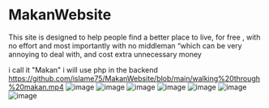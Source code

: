 # MakanWebsite
This site is designed to help people find a better place to live, for free , with no effort and most importantly with no middleman “which can be very annoying to deal with, and cost extra unnecessary money

i call it "Makan" i  will use php in the backend 
https://github.com/islame75/MakanWebsite/blob/main/walking%20through%20makan.mp4
![image](https://github.com/islame75/MakanWebsite/assets/105537974/ddafd46f-86b3-4f69-a923-871184677fa7)
![image](https://github.com/islame75/MakanWebsite/assets/105537974/53a2b833-983a-41ca-ab4b-5d07693cfdc3)
![image](https://github.com/islame75/MakanWebsite/assets/105537974/13749804-69d9-4e4c-9a99-18a97a0a7e90)
![image](https://github.com/islame75/MakanWebsite/assets/105537974/5b2a90d6-3a0d-40ea-85b2-14e104a5ea36)
![image](https://github.com/islame75/MakanWebsite/assets/105537974/3fb09371-8310-4023-8811-cf4bbdde29d2)
![image](https://github.com/islame75/MakanWebsite/assets/105537974/066d54f3-0207-405b-91f4-13b4c32b3b19)
![image](https://github.com/islame75/MakanWebsite/assets/105537974/fdd1fc17-7247-4a8e-8404-917fb4dc28e2)
